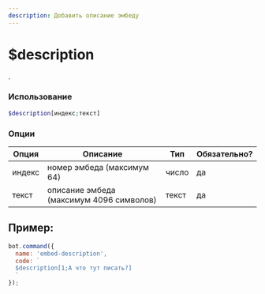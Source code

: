 ```yaml
---
description: Добавить описание эмбеду
---
```


# $description

.

### Использование
 
```php
$description[индекс;текст]
```

### Опции


| Опция | Описание | Тип | Обязательно? |
|--------|-------------|------|----------|
| индекс | номер эмбеда (максимум 64) | число | да |
| текст | описание эмбеда (максимум 4096 символов) | текст | да |


## Пример:

```javascript
bot.command({
  name: 'embed-description',
  code: `
  $description[1;А что тут писать?]
  `
});
```

